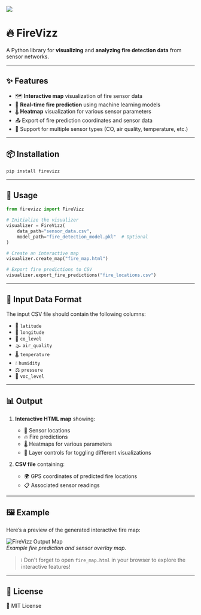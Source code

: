 ![](https://raw.githubusercontent.com/RipunjayS109/firevizz/main/bannerFV.png.jpg)

# 🔥 FireVizz


A Python library for **visualizing** and **analyzing fire detection data** from sensor networks.  

---

## ✨ Features

- 🗺️ **Interactive map** visualization of fire sensor data  
- 🤖 **Real-time fire prediction** using machine learning models  
- 🌡️ **Heatmap** visualization for various sensor parameters  
- 📤 Export of fire prediction coordinates and sensor data  
- 🔌 Support for multiple sensor types (CO, air quality, temperature, etc.)  

---

## 📦 Installation

```bash
pip install firevizz
```

---

## 🚀 Usage

```python
from firevizz import FireVizz

# Initialize the visualizer
visualizer = FireVizz(
    data_path="sensor_data.csv",
    model_path="fire_detection_model.pkl"  # Optional
)

# Create an interactive map
visualizer.create_map("fire_map.html")

# Export fire predictions to CSV
visualizer.export_fire_predictions("fire_locations.csv")
```

---

## 🧾 Input Data Format

The input CSV file should contain the following columns:
- 📍 `latitude`
- 📍 `longitude`
- 🧪 `co_level`
- 🌫️ `air_quality`
- 🌡️ `temperature`
- 💧 `humidity`
- ⚖️ `pressure`
- 🧴 `voc_level`

---

## 📊 Output

1. **Interactive HTML map** showing:
   - 📍 Sensor locations  
   - 🔥 Fire predictions  
   - 🌡️ Heatmaps for various parameters  
   - 🧭 Layer controls for toggling different visualizations  

2. **CSV file** containing:
   - 🌍 GPS coordinates of predicted fire locations  
   - 📋 Associated sensor readings  

---

## 🖼️ Example

Here’s a preview of the generated interactive fire map:

![FireVizz Output Map](https://raw.githubusercontent.com/RipunjayS109/firevizz/main/Output_Map_exp.png)  
*Example fire prediction and sensor overlay map.*

> ℹ️ Don't forget to open `fire_map.html` in your browser to explore the interactive features!

---

## 📄 License

📝 MIT License  

